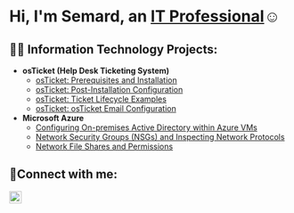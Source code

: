 <h1>Hi, I'm Semard, an <a href="https://www.linkedin.com/in/semard-jones-313ab137">IT Professional</a>☺</h1>

<h2>👨‍💻 Information Technology Projects:</h2>

- <b>osTicket (Help Desk Ticketing System)</b>
  - [osTicket: Prerequisites and Installation](https://github.com/CodeNameQuan/osticket-prereqs)
  - [osTicket: Post-Installation Configuration](https://github.com/CodeNameQuan/post-install-config)
  - [osTicket: Ticket Lifecycle Examples](https://github.com/CodeNameQuan/osTicket-Lifecycles-Examples)
  - [osTicket: osTicket Email Configuration](https://github.com/CodeNameQuan/osTicket-email-config)
- <b>Microsoft Azure</b>
  - [Configuring On-premises Active Directory within Azure VMs](https://github.com/CodeNameQuan/Configuring-on-premises-Active-Directory-within-Azure-VMs)
  - [Network Security Groups (NSGs) and Inspecting Network Protocols](https://github.com/CodeNameQuan/Network-Security-Groups-NSGs-and-Inspecting-Network-Protocols)
  - [Network File Shares and Permissions](https://github.com/CodeNameQuan/Network-File-Shares-and-Permissions)
<h2>🤳Connect with me:</h2>


[<img align="left" alt="Josh | LinkedIn" width="22px" src="https://cdn.jsdelivr.net/npm/simple-icons@v3/icons/linkedin.svg" />][linkedin]



[linkedin]: https://www.linkedin.com/in/semard-jones-313ab137


